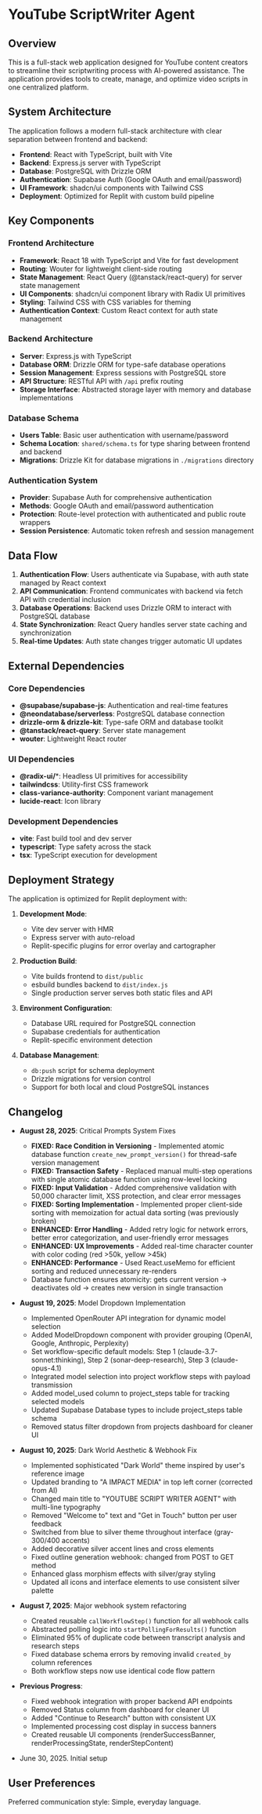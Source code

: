 # YouTube ScriptWriter Agent

## Overview

This is a full-stack web application designed for YouTube content creators to streamline their scriptwriting process with AI-powered assistance. The application provides tools to create, manage, and optimize video scripts in one centralized platform.

## System Architecture

The application follows a modern full-stack architecture with clear separation between frontend and backend:

- **Frontend**: React with TypeScript, built with Vite
- **Backend**: Express.js server with TypeScript
- **Database**: PostgreSQL with Drizzle ORM
- **Authentication**: Supabase Auth (Google OAuth and email/password)
- **UI Framework**: shadcn/ui components with Tailwind CSS
- **Deployment**: Optimized for Replit with custom build pipeline

## Key Components

### Frontend Architecture
- **Framework**: React 18 with TypeScript and Vite for fast development
- **Routing**: Wouter for lightweight client-side routing
- **State Management**: React Query (@tanstack/react-query) for server state management
- **UI Components**: shadcn/ui component library with Radix UI primitives
- **Styling**: Tailwind CSS with CSS variables for theming
- **Authentication Context**: Custom React context for auth state management

### Backend Architecture
- **Server**: Express.js with TypeScript
- **Database ORM**: Drizzle ORM for type-safe database operations
- **Session Management**: Express sessions with PostgreSQL store
- **API Structure**: RESTful API with `/api` prefix routing
- **Storage Interface**: Abstracted storage layer with memory and database implementations

### Database Schema
- **Users Table**: Basic user authentication with username/password
- **Schema Location**: `shared/schema.ts` for type sharing between frontend and backend
- **Migrations**: Drizzle Kit for database migrations in `./migrations` directory

### Authentication System
- **Provider**: Supabase Auth for comprehensive authentication
- **Methods**: Google OAuth and email/password authentication
- **Protection**: Route-level protection with authenticated and public route wrappers
- **Session Persistence**: Automatic token refresh and session management

## Data Flow

1. **Authentication Flow**: Users authenticate via Supabase, with auth state managed by React context
2. **API Communication**: Frontend communicates with backend via fetch API with credential inclusion
3. **Database Operations**: Backend uses Drizzle ORM to interact with PostgreSQL database
4. **State Synchronization**: React Query handles server state caching and synchronization
5. **Real-time Updates**: Auth state changes trigger automatic UI updates

## External Dependencies

### Core Dependencies
- **@supabase/supabase-js**: Authentication and real-time features
- **@neondatabase/serverless**: PostgreSQL database connection
- **drizzle-orm & drizzle-kit**: Type-safe ORM and database toolkit
- **@tanstack/react-query**: Server state management
- **wouter**: Lightweight React router

### UI Dependencies
- **@radix-ui/***: Headless UI primitives for accessibility
- **tailwindcss**: Utility-first CSS framework
- **class-variance-authority**: Component variant management
- **lucide-react**: Icon library

### Development Dependencies
- **vite**: Fast build tool and dev server
- **typescript**: Type safety across the stack
- **tsx**: TypeScript execution for development

## Deployment Strategy

The application is optimized for Replit deployment with:

1. **Development Mode**: 
   - Vite dev server with HMR
   - Express server with auto-reload
   - Replit-specific plugins for error overlay and cartographer

2. **Production Build**:
   - Vite builds frontend to `dist/public`
   - esbuild bundles backend to `dist/index.js`
   - Single production server serves both static files and API

3. **Environment Configuration**:
   - Database URL required for PostgreSQL connection
   - Supabase credentials for authentication
   - Replit-specific environment detection

4. **Database Management**:
   - `db:push` script for schema deployment
   - Drizzle migrations for version control
   - Support for both local and cloud PostgreSQL instances

## Changelog

- **August 28, 2025**: Critical Prompts System Fixes
  - **FIXED: Race Condition in Versioning** - Implemented atomic database function `create_new_prompt_version()` for thread-safe version management
  - **FIXED: Transaction Safety** - Replaced manual multi-step operations with single atomic database function using row-level locking
  - **FIXED: Input Validation** - Added comprehensive validation with 50,000 character limit, XSS protection, and clear error messages
  - **FIXED: Sorting Implementation** - Implemented proper client-side sorting with memoization for actual data sorting (was previously broken)
  - **ENHANCED: Error Handling** - Added retry logic for network errors, better error categorization, and user-friendly error messages
  - **ENHANCED: UX Improvements** - Added real-time character counter with color coding (red >50k, yellow >45k)
  - **ENHANCED: Performance** - Used React.useMemo for efficient sorting and reduced unnecessary re-renders
  - Database function ensures atomicity: gets current version → deactivates old → creates new version in single transaction

- **August 19, 2025**: Model Dropdown Implementation
  - Implemented OpenRouter API integration for dynamic model selection
  - Added ModelDropdown component with provider grouping (OpenAI, Google, Anthropic, Perplexity)
  - Set workflow-specific default models: Step 1 (claude-3.7-sonnet:thinking), Step 2 (sonar-deep-research), Step 3 (claude-opus-4.1)
  - Integrated model selection into project workflow steps with payload transmission
  - Added model_used column to project_steps table for tracking selected models
  - Updated Supabase Database types to include project_steps table schema
  - Removed status filter dropdown from projects dashboard for cleaner UI

- **August 10, 2025**: Dark World Aesthetic & Webhook Fix
  - Implemented sophisticated "Dark World" theme inspired by user's reference image
  - Updated branding to "A IMPACT MEDIA" in top left corner (corrected from AI)
  - Changed main title to "YOUTUBE SCRIPT WRITER AGENT" with multi-line typography
  - Removed "Welcome to" text and "Get in Touch" button per user feedback
  - Switched from blue to silver theme throughout interface (gray-300/400 accents)
  - Added decorative silver accent lines and cross elements
  - Fixed outline generation webhook: changed from POST to GET method
  - Enhanced glass morphism effects with silver/gray styling
  - Updated all icons and interface elements to use consistent silver palette

- **August 7, 2025**: Major webhook system refactoring
  - Created reusable `callWorkflowStep()` function for all webhook calls
  - Abstracted polling logic into `startPollingForResults()` function
  - Eliminated 95% of duplicate code between transcript analysis and research steps
  - Fixed database schema errors by removing invalid `created_by` column references
  - Both workflow steps now use identical code flow pattern

- **Previous Progress**: 
  - Fixed webhook integration with proper backend API endpoints
  - Removed Status column from dashboard for cleaner UI
  - Added "Continue to Research" button with consistent UX
  - Implemented processing cost display in success banners
  - Created reusable UI components (renderSuccessBanner, renderProcessingState, renderStepContent)

- June 30, 2025. Initial setup

## User Preferences

Preferred communication style: Simple, everyday language.